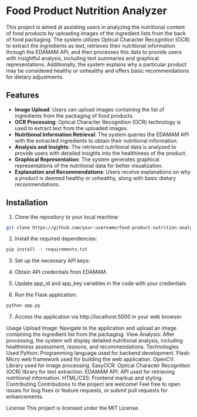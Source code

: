 # Food Product Nutrition Analyzer

This project is aimed at assisting users in analyzing the nutritional content of food products by uploading images of the ingredient lists from the back of food packaging. The system utilizes Optical Character Recognition (OCR) to extract the ingredients as text, retrieves their nutritional information through the EDAMAM API, and then processes this data to provide users with insightful analysis, including text summaries and graphical representations. Additionally, the system explains why a particular product may be considered healthy or unhealthy and offers basic recommendations for dietary adjustments.

## Features

- **Image Upload**: Users can upload images containing the list of ingredients from the packaging of food products.
- **OCR Processing**: Optical Character Recognition (OCR) technology is used to extract text from the uploaded images.
- **Nutritional Information Retrieval**: The system queries the EDAMAM API with the extracted ingredients to obtain their nutritional information.
- **Analysis and Insights**: The retrieved nutritional data is analyzed to provide users with detailed insights into the healthiness of the product.
- **Graphical Representation**: The system generates graphical representations of the nutritional data for better visualization.
- **Explanation and Recommendations**: Users receive explanations on why a product is deemed healthy or unhealthy, along with basic dietary recommendations.

## Installation

1. Clone the repository to your local machine:

  ```bash
  git clone https://github.com/your-username/food-product-nutrition-analyzer.git
  ```
2. Install the required dependencies:

  ```bash
  pip install -r requirements.txt
  ```

3. Set up the necessary API keys:

4. Obtain API credentials from EDAMAM.
5. Update app_id and app_key variables in the code with your credentials.
6. Run the Flask application:

  ```bash
  python app.py
  ```
7. Access the application via http://localhost:5000 in your web browser.

Usage
Upload Image: Navigate to the application and upload an image containing the ingredient list from the packaging.
View Analysis: After processing, the system will display detailed nutritional analysis, including healthiness assessment, reasons, and recommendations.
Technologies Used
Python: Programming language used for backend development.
Flask: Micro web framework used for building the web application.
OpenCV: Library used for image processing.
EasyOCR: Optical Character Recognition (OCR) library for text extraction.
EDAMAM API: API used for retrieving nutritional information.
HTML/CSS: Frontend markup and styling.
Contributing
Contributions to the project are welcome! Feel free to open issues for bug fixes or feature requests, or submit pull requests for enhancements.

License
This project is licensed under the MIT License.
